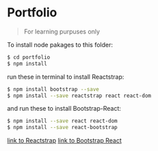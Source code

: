 # Portfolio
> For learning purpuses only

To install node pakages to this folder:
```sh
$ cd portfolio
$ npm install
```
 run these in terminal to install Reactstrap:
```sh
$ npm install bootstrap --save
$ npm install --save reactstrap react react-dom
```

and run these to install Bootstrap-React:
```sh
$ npm install --save react react-dom 
$ npm install --save react-bootstrap
```


[link to Reactstrap](https://reactstrap.github.io)
[link to Bootstrap React](https://react-bootstrap.github.io/getting-started/introduction/)

